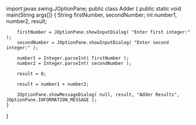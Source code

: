 import javax.swing.JOptionPane;
public class Adder
{
	public static void main(String args[])
	{
		String firstNumber, secondNumber;
		int number1, number2, result;
		
		firstNumber = JOptionPane.showInputDialog( "Enter first integer:" );
		secondNumber = JOptionPane.showInputDialog( "Enter second integer:" );

		number1 = Integer.parseInt( firstNumber );
		number2 = Integer.parseInt( secondNumber );
		
		result = 0;
		
		result = number1 + number2;
		
		JOptionPane.showMessageDialog( null, result, "Adder Results", JOptionPane.INFORMATION_MESSAGE );
	}
}
